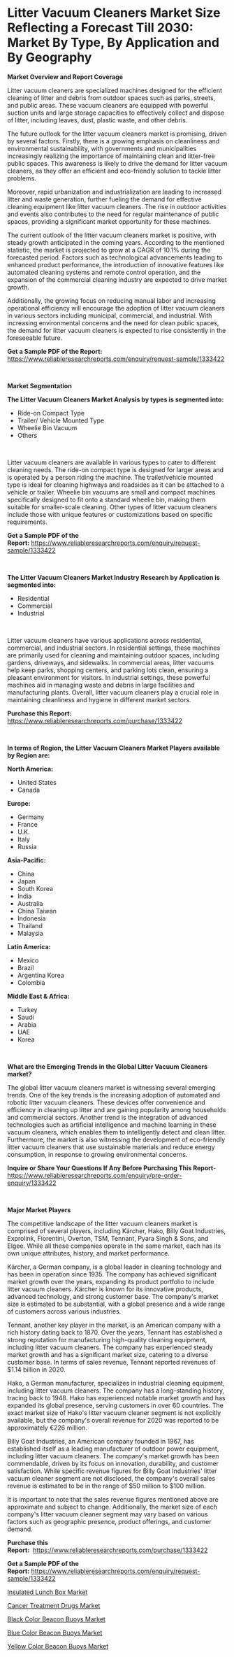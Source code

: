 <p><h1>Litter Vacuum Cleaners Market Size Reflecting a Forecast Till 2030: Market By Type, By Application and By Geography</h1></p><p><strong>Market Overview and Report Coverage</strong></p>
<p><p>Litter vacuum cleaners are specialized machines designed for the efficient cleaning of litter and debris from outdoor spaces such as parks, streets, and public areas. These vacuum cleaners are equipped with powerful suction units and large storage capacities to effectively collect and dispose of litter, including leaves, dust, plastic waste, and other debris.</p><p>The future outlook for the litter vacuum cleaners market is promising, driven by several factors. Firstly, there is a growing emphasis on cleanliness and environmental sustainability, with governments and municipalities increasingly realizing the importance of maintaining clean and litter-free public spaces. This awareness is likely to drive the demand for litter vacuum cleaners, as they offer an efficient and eco-friendly solution to tackle litter problems.</p><p>Moreover, rapid urbanization and industrialization are leading to increased litter and waste generation, further fueling the demand for effective cleaning equipment like litter vacuum cleaners. The rise in outdoor activities and events also contributes to the need for regular maintenance of public spaces, providing a significant market opportunity for these machines.</p><p>The current outlook of the litter vacuum cleaners market is positive, with steady growth anticipated in the coming years. According to the mentioned statistic, the market is projected to grow at a CAGR of 10.1% during the forecasted period. Factors such as technological advancements leading to enhanced product performance, the introduction of innovative features like automated cleaning systems and remote control operation, and the expansion of the commercial cleaning industry are expected to drive market growth.</p><p>Additionally, the growing focus on reducing manual labor and increasing operational efficiency will encourage the adoption of litter vacuum cleaners in various sectors including municipal, commercial, and industrial. With increasing environmental concerns and the need for clean public spaces, the demand for litter vacuum cleaners is expected to rise consistently in the foreseeable future.</p></p>
<p><strong>Get a Sample PDF of the Report:</strong> <a href="https://www.reliableresearchreports.com/enquiry/request-sample/1333422">https://www.reliableresearchreports.com/enquiry/request-sample/1333422</a></p>
<p>&nbsp;</p>
<p><strong>Market Segmentation</strong></p>
<p><strong>The Litter Vacuum Cleaners Market Analysis by types is segmented into:</strong></p>
<p><ul><li>Ride-on Compact Type</li><li>Trailer/ Vehicle Mounted Type</li><li>Wheelie Bin Vacuum</li><li>Others</li></ul></p>
<p>&nbsp;</p>
<p><p>Litter vacuum cleaners are available in various types to cater to different cleaning needs. The ride-on compact type is designed for larger areas and is operated by a person riding the machine. The trailer/vehicle mounted type is ideal for cleaning highways and roadsides as it can be attached to a vehicle or trailer. Wheelie bin vacuums are small and compact machines specifically designed to fit onto a standard wheelie bin, making them suitable for smaller-scale cleaning. Other types of litter vacuum cleaners include those with unique features or customizations based on specific requirements.</p></p>
<p><strong>Get a Sample PDF of the Report:</strong>&nbsp;<a href="https://www.reliableresearchreports.com/enquiry/request-sample/1333422">https://www.reliableresearchreports.com/enquiry/request-sample/1333422</a></p>
<p>&nbsp;</p>
<p><strong>The Litter Vacuum Cleaners Market Industry Research by Application is segmented into:</strong></p>
<p><ul><li>Residential</li><li>Commercial</li><li>Industrial</li></ul></p>
<p>&nbsp;</p>
<p><p>Litter vacuum cleaners have various applications across residential, commercial, and industrial sectors. In residential settings, these machines are primarily used for cleaning and maintaining outdoor spaces, including gardens, driveways, and sidewalks. In commercial areas, litter vacuums help keep parks, shopping centers, and parking lots clean, ensuring a pleasant environment for visitors. In industrial settings, these powerful machines aid in managing waste and debris in large facilities and manufacturing plants. Overall, litter vacuum cleaners play a crucial role in maintaining cleanliness and hygiene in different market sectors.</p></p>
<p><strong>Purchase this Report:</strong>&nbsp; <a href="https://www.reliableresearchreports.com/purchase/1333422">https://www.reliableresearchreports.com/purchase/1333422</a></p>
<p>&nbsp;</p>
<p><strong>In terms of Region, the Litter Vacuum Cleaners Market Players available by Region are:</strong></p>
<p>
    <p> <strong> North America: </strong>
        <ul>
            <li>United States</li>
            <li>Canada</li>
        </ul>
        </p> 
    <p> <strong> Europe: </strong>
        <ul>
            <li>Germany</li>
            <li>France</li>
            <li>U.K.</li>
            <li>Italy</li>
            <li>Russia</li>
        </ul>
        </p> 
    <p> <strong> Asia-Pacific: </strong>
        <ul>
            <li>China</li>
            <li>Japan</li>
            <li>South Korea</li>
            <li>India</li>
            <li>Australia</li>
            <li>China Taiwan</li>
            <li>Indonesia</li>
            <li>Thailand</li>
            <li>Malaysia</li>
        </ul>
        </p> 
    <p> <strong> Latin America: </strong>
        <ul>
            <li>Mexico</li>
            <li>Brazil</li>
            <li>Argentina Korea</li>
            <li>Colombia</li>
        </ul>
        </p> 
    <p> <strong> Middle East & Africa: </strong>
        <ul>
            <li>Turkey</li>
            <li>Saudi</li>
            <li>Arabia</li>
            <li>UAE</li>
            <li>Korea</li>
        </ul>
    </p>
    </p>
<p>&nbsp;</p>
<p><strong>What are the Emerging Trends in the Global Litter Vacuum Cleaners market?</strong></p>
<p><p>The global litter vacuum cleaners market is witnessing several emerging trends. One of the key trends is the increasing adoption of automated and robotic litter vacuum cleaners. These devices offer convenience and efficiency in cleaning up litter and are gaining popularity among households and commercial sectors. Another trend is the integration of advanced technologies such as artificial intelligence and machine learning in these vacuum cleaners, which enables them to intelligently detect and clean litter. Furthermore, the market is also witnessing the development of eco-friendly litter vacuum cleaners that use sustainable materials and reduce energy consumption, in response to growing environmental concerns.</p></p>
<p><strong>Inquire or Share Your Questions If Any Before Purchasing This Report</strong>- <a href="https://www.reliableresearchreports.com/enquiry/pre-order-enquiry/1333422">https://www.reliableresearchreports.com/enquiry/pre-order-enquiry/1333422</a></p>
<p>&nbsp;</p>
<p><strong>Major Market Players</strong></p>
<p><p>The competitive landscape of the litter vacuum cleaners market is comprised of several players, including Kärcher, Hako, Billy Goat Industries, Exprolink, Fiorentini, Overton, TSM, Tennant, Pyara Singh & Sons, and Elgee. While all these companies operate in the same market, each has its own unique attributes, history, and market performance.</p><p>Kärcher, a German company, is a global leader in cleaning technology and has been in operation since 1935. The company has achieved significant market growth over the years, expanding its product portfolio to include litter vacuum cleaners. Kärcher is known for its innovative products, advanced technology, and strong customer base. The company's market size is estimated to be substantial, with a global presence and a wide range of customers across various industries.</p><p>Tennant, another key player in the market, is an American company with a rich history dating back to 1870. Over the years, Tennant has established a strong reputation for manufacturing high-quality cleaning equipment, including litter vacuum cleaners. The company has experienced steady market growth and has a significant market size, catering to a diverse customer base. In terms of sales revenue, Tennant reported revenues of $1.14 billion in 2020.</p><p>Hako, a German manufacturer, specializes in industrial cleaning equipment, including litter vacuum cleaners. The company has a long-standing history, tracing back to 1948. Hako has experienced notable market growth and has expanded its global presence, serving customers in over 60 countries. The exact market size of Hako's litter vacuum cleaner segment is not explicitly available, but the company's overall revenue for 2020 was reported to be approximately €226 million.</p><p>Billy Goat Industries, an American company founded in 1967, has established itself as a leading manufacturer of outdoor power equipment, including litter vacuum cleaners. The company's market growth has been commendable, driven by its focus on innovation, durability, and customer satisfaction. While specific revenue figures for Billy Goat Industries' litter vacuum cleaner segment are not disclosed, the company's overall sales revenue is estimated to be in the range of $50 million to $100 million.</p><p>It is important to note that the sales revenue figures mentioned above are approximate and subject to change. Additionally, the market size of each company's litter vacuum cleaner segment may vary based on various factors such as geographic presence, product offerings, and customer demand.</p></p>
<p><strong>Purchase this Report:</strong>&nbsp;&nbsp;<a href="https://www.reliableresearchreports.com/purchase/1333422">https://www.reliableresearchreports.com/purchase/1333422</a></p>
<p></p>
<p><strong>Get a Sample PDF of the Report:</strong>&nbsp;<a href="https://www.reliableresearchreports.com/enquiry/request-sample/1333422">https://www.reliableresearchreports.com/enquiry/request-sample/1333422</a></p>
<p><p><a href="https://medium.com/@dennismurphy47/insulated-lunch-box-market-size-growth-forecast-2023-2030-f07fb9b0451e">Insulated Lunch Box Market</a></p><p><a href="https://medium.com/@jeromekling1967/cancer-treatment-drugs-market-opportunities-and-strategies-forecast-for-period-from-2023-2030-2aeb7febebc0">Cancer Treatment Drugs Market</a></p><p><a href="https://www.linkedin.com/pulse/black-color-beacon-buoys-market-size-growth-forecast-from-qla0c/">Black Color Beacon Buoys Market</a></p><p><a href="https://www.linkedin.com/pulse/blue-color-beacon-buoys-market-size-2023-2030-global-74qrc/">Blue Color Beacon Buoys Market</a></p><p><a href="https://www.linkedin.com/pulse/yellow-color-beacon-buoys-market-size-2023-2030-global-knk5c/">Yellow Color Beacon Buoys Market</a></p></p>